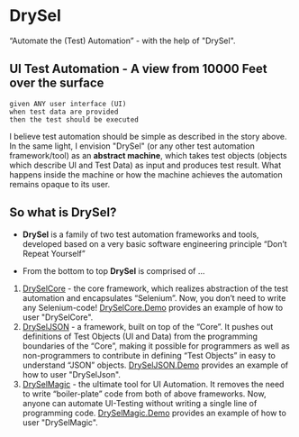 # DrySel
“Automate the (Test) Automation” - with the help of "DrySel". 

## UI Test Automation - A view from 10000 Feet over the surface

```gherkin
given ANY user interface (UI)
when test data are provided
then the test should be executed
```

I believe test automation should be simple as described in the story above. In the same light, I envision "DrySel" (or any other test automation framework/tool) as an __abstract machine__, which takes test objects (objects which describe UI and Test Data) as input and produces test result. What happens inside the machine or how the machine achieves the automation remains opaque to its user. 

## So what is DrySel?

* __DrySel__ is a family of two test automation frameworks and tools, developed based on a very basic software engineering principle “Don’t Repeat Yourself”

* From the bottom to top __DrySel__ is comprised of ...
1. [DrySelCore](https://github.com/orion-analytics/dryselcore) - the core framework, which realizes abstraction of the test automation and encapsulates “Selenium”. Now, you don’t need to write any Selenium-code! [DrySelCore.Demo](https://github.com/orion-analytics/dryselcore.demo) provides an example of how to user "DrySelCore".
2. [DrySelJSON](https://github.com/orion-analytics/dryseljson) - a framework, built on top of the “Core”. It pushes out definitions of Test Objects (UI and Data) from the programming boundaries of the “Core”, making it possible for programmers as well as non-programmers to contribute in defining “Test Objects” in easy to understand “JSON” objects. [DrySelJSON.Demo](https://github.com/orion-analytics/dryseljson.demo) provides an example of how to user "DrySelJson".
3. [DrySelMagic](https://github.com/orion-analytics/dryselmagic) - the ultimate tool for UI Automation. It removes the need to write “boiler-plate” code from both of above frameworks. Now, anyone can automate UI-Testing without writing a single line of programming code. [DrySelMagic.Demo](https://github.com/orion-analytics/dryselmagic.demo) provides an example of how to user "DrySelMagic".
